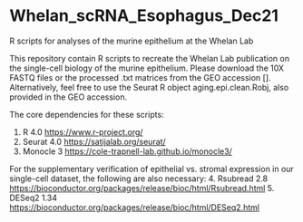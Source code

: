 # Whelan_scRNA_Esophagus_Dec21
R scripts for analyses of the murine epithelium at the Whelan Lab

This repository contain R scripts to recreate the Whelan Lab publication on the single-cell biology of the murine epithelium.
Please download the 10X FASTQ files or the processed .txt matrices from the GEO accession []. Alternatively, feel free to use 
the Seurat R object aging.epi.clean.Robj, also provided in the GEO accession. 

The core dependencies for these scripts:
1. R 4.0 https://www.r-project.org/
2. Seurat 4.0 https://satijalab.org/seurat/
3. Monocle 3 https://cole-trapnell-lab.github.io/monocle3/

For the supplementary verification of epithelial vs. stromal expression in our single-cell dataset, the following are also
necessary:
4. Rsubread 2.8 https://bioconductor.org/packages/release/bioc/html/Rsubread.html
5. DESeq2 1.34 https://bioconductor.org/packages/release/bioc/html/DESeq2.html
